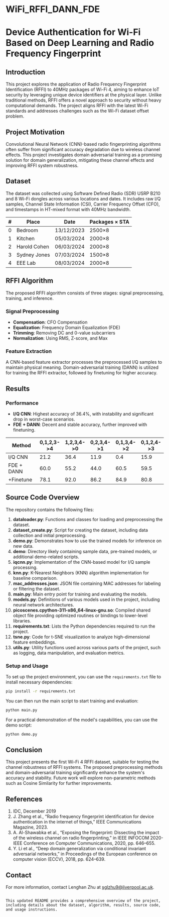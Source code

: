 # WiFi_RFFI_DANN_FDE
# Device Authentication for Wi-Fi Based on Deep Learning and Radio Frequency Fingerprint

## Introduction

This project explores the application of Radio Frequency Fingerprint Identification (RFFI) to 40MHz packages of Wi-Fi 4, aiming to enhance IoT security by leveraging unique device identifiers at the physical layer. Unlike traditional methods, RFFI offers a novel approach to security without heavy computational demands. The project aligns RFFI with the latest Wi-Fi standards and addresses challenges such as the Wi-Fi dataset offset problem.

## Project Motivation

Convolutional Neural Network (CNN)-based radio fingerprinting algorithms often suffer from significant accuracy degradation due to wireless channel effects. This project investigates domain adversarial training as a promising solution for domain generalization, mitigating these channel effects and improving RFFI system robustness.

## Dataset

The dataset was collected using Software Defined Radio (SDR) USRP B210 and 8 Wi-Fi dongles across various locations and dates. It includes raw I/Q samples, Channel State Information (CSI), Carrier Frequency Offset (CFO), and timestamps in HT-mixed format with 40MHz bandwidth.

| #  | Place           | Date       | Packages × STA |
|----|-----------------|------------|----------------|
| 0  | Bedroom         | 13/12/2023 | 2500×8         |
| 1  | Kitchen         | 05/03/2024 | 2000×8         |
| 2  | Harold Cohen    | 06/03/2024 | 2000×8         |
| 3  | Sydney Jones    | 07/03/2024 | 1500×8         |
| 4  | EEE Lab         | 08/03/2024 | 2000×8         |

## RFFI Algorithm

The proposed RFFI algorithm consists of three stages: signal preprocessing, training, and inference. 

### Signal Preprocessing

- **Compensation**: CFO Compensation
- **Equalization**: Frequency Domain Equalization (FDE)
- **Trimming**: Removing DC and 0-value subcarriers
- **Normalization**: Using RMS, Z-score, and Max

### Feature Extraction

A CNN-based feature extractor processes the preprocessed I/Q samples to maintain physical meaning. Domain-adversarial training (DANN) is utilized for training the RFFI extractor, followed by finetuning for higher accuracy.

## Results

### Performance

- **I/Q CNN**: Highest accuracy of 36.4%, with instability and significant drop in worst-case scenarios.
- **FDE + DANN**: Decent and stable accuracy, further improved with finetuning.

| Method         | 0,1,2,3->4 | 1,2,3,4->0 | 0,2,3,4->1 | 0,1,3,4->2 | 0,1,2,4->3 |
|----------------|------------|------------|------------|------------|------------|
| I/Q CNN        | 21.2       | 36.4       | 11.9       | 0.4        | 15.9       |
| FDE + DANN     | 60.0       | 55.2       | 44.0       | 60.5       | 59.5       |
| +Finetune      | 78.1       | 92.0       | 86.2       | 84.9       | 80.8       |


## Source Code Overview

The repository contains the following files:

1. **dataloader.py**: Functions and classes for loading and preprocessing the dataset.
2. **dataset_create.py**: Script for creating the dataset, including data collection and initial preprocessing.
3. **demo.py**: Demonstrates how to use the trained models for inference on new data.
4. **demo**: Directory likely containing sample data, pre-trained models, or additional demo-related scripts.
5. **iqcnn.py**: Implementation of the CNN-based model for I/Q sample processing.
6. **knn.py**: K-Nearest Neighbors (KNN) algorithm implementation for baseline comparison.
7. **mac_addresses.json**: JSON file containing MAC addresses for labeling or filtering the dataset.
8. **main.py**: Main entry point for training and evaluating the models.
9. **models.py**: Definitions of various models used in the project, including neural network architectures.
10. **picoscenes.cpython-311-x86_64-linux-gnu.so**: Compiled shared object file providing optimized routines or bindings to lower-level libraries.
11. **requirements.txt**: Lists the Python dependencies required to run the project.
12. **tsne.py**: Code for t-SNE visualization to analyze high-dimensional feature embeddings.
13. **utils.py**: Utility functions used across various parts of the project, such as logging, data manipulation, and evaluation metrics.

### Setup and Usage

To set up the project environment, you can use the `requirements.txt` file to install necessary dependencies:

```sh
pip install -r requirements.txt
```

You can then run the main script to start training and evaluation:

```sh
python main.py
```

For a practical demonstration of the model's capabilities, you can use the demo script:

```sh
python demo.py
```

## Conclusion

This project presents the first Wi-Fi 4 RFFI dataset, suitable for testing the channel robustness of RFFI systems. The proposed preprocessing methods and domain-adversarial training significantly enhance the system's accuracy and stability. Future work will explore non-parametric methods such as Cosine Similarity for further improvements.

## References

1. IDC, December 2019
2. J. Zhang et al., “Radio frequency fingerprint identification for device authentication in the internet of things,” IEEE Communications Magazine, 2023.
3. A. Al-Shawabka et al., “Exposing the fingerprint: Dissecting the impact of the wireless channel on radio fingerprinting,” in IEEE INFOCOM 2020-IEEE Conference on Computer Communications, 2020, pp. 646–655.
4. Y. Li et al., “Deep domain generalization via conditional invariant adversarial networks,” in Proceedings of the European conference on computer vision (ECCV), 2018, pp. 624–639.

## Contact

For more information, contact Lenghan Zhu at sglzhu9@liverpool.ac.uk.
```

This updated README provides a comprehensive overview of the project, including details about the dataset, algorithm, results, source code, and usage instructions.
